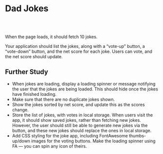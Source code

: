 <h1> Dad Jokes </h1> <br><br>

When the page loads, it should fetch 10 jokes.

Your application should list the jokes, along with a “vote-up” button, a “vote-down” button, and the net score for each joke. Users can vote, and the net score should update.

<h2>Further Study</h2>
<ul>
  <li>When jokes are loading, display a loading spinner or message notifying the user that the jokes are being loaded. This should hide once the jokes have finished loading.</li>
  <li>Make sure that there are no duplicate jokes shown.</li>
  <li>Show the jokes sorted by net score, and update this as the scores change.</li>
  <li>Store the list of jokes, with votes in local storage. When users visit the app, it should show saved jokes, rather than fetching new jokes. However, the user should still be able to generate new jokes via the button, and these new jokes should replace the ones in local storage.</li>
  <li>Add CSS styling for the joke app, including FontAwesome thumbs-up/down images for the voting buttons. Make the loading spinner using FA — you can spin any icon of theirs.</li>
